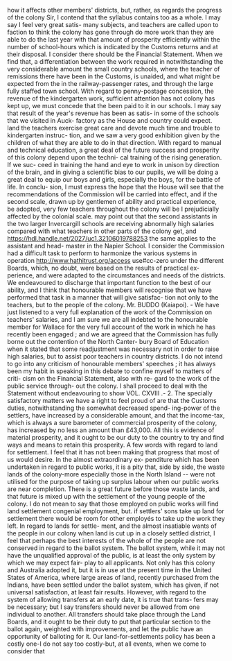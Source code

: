 how it affects other members' districts, but, rather, as regards the progress of the colony Sir, I contend that the syllabus contains too as a whole. I may say I feel very great satis- many subjects, and teachers are called upon to faction to think the colony has gone through do more work than they are able to do the last year with that amount of prosperity efficiently within the number of school-hours which is indicated by the Customs returns and at their disposal. I consider there should be the Financial Statement. When we find that, a differentiation between the work required in notwithstanding the very considerable amount the small country schools, where the teacher of remissions there have been in the Customs, is unaided, and what might be expected from the in the railway-passenger rates, and through the large fully staffed town school. With regard to penny-postage concession, the revenue of the kindergarten work, sufficient attention has not colony has kept up, we must concede that the been paid to it in our schools. I may say that result of the year's revenue has been as satis- in some of the schools that we visited in Auck- factory as the House and country could expect. land the teachers exercise great care and devote much time and trouble to kindergarten instruc- tion, and we saw a very good exhibition given by the children of what they are able to do in that direction. With regard to manual and technical education, a great deal of the future success and prosperity of this colony depend upon the techni- cal training of the rising generation. If we suc- ceed in training the hand and eye to work in unison by direction of the brain, and in giving a scientific bias to our pupils, we will be doing a great deal to equip our boys and girls, especially the boys, for the battle of life. In conclu- sion, I must express the hope that the House will see that the recommendations of the Commission will be carried into effect, and if the second scale, drawn up by gentlemen of ability and practical experience, be adopted, very few teachers throughout the colony will be I prejudicially affected by the colonial scale. may point out that the second assistants in the two larger Invercargill schools are receiving abnormally high salaries compared with what teachers in other parts of the colony get, and https://hdl.handle.net/2027/uc1.32106019788253 the same applies to the assistant and head- master in the Napier School. I consider the Commission had a difficult task to perform to harmonize the various systems in operation http://www.hathitrust.org/access use#cc-zero under the different Boards, which, no doubt, were based on the results of practical ex- perience, and were adapted to the circumstances and needs of the districts. We endeavoured to discharge that important function to the best of our ability, and I think that honourable members will recognise that we have performed that task in a manner that will give satisfac- tion not only to the teachers, but to the people of the colony. Mr. BUDDO (Kaiapoi). - We have just listened to a very full explanation of the work of the Commission on teachers' salaries, and I am sure we are all indebted to the honourable member for Wallace for the very full account of the work in which he has recently been engaged ; and we are agreed that the Commission has fully borne out the contention of the North Canter- bury Board of Education when it stated that some readjustment was necessary not in order to raise high salaries, but to assist poor teachers in country districts. I do not intend to go into any criticism of honourable members' speeches ; it has always been my habit in speaking in this debate to confine myself to matters of criti- cism on the Financial Statement, also with re- gard to the work of the public service through- out the colony. I shall proceed to deal with the Statement without endeavouring to show VOL. CXVIII .- 2. The specially satisfactory matters we have a right to feel proud of are that the Customs duties, notwithstanding the somewhat decreased spend- ing-power of the settlers, have increased by a considerable amount, and that the income-tax, which is always a sure barometer of commercial prosperity of the colony, has increased by no less an amount than £43,000. All this is evidence of material prosperity, and it ought to be our duty to the country to try and find ways and means to retain this prosperity. A few words with regard to land for settlement. I feel that it has not been making that progress that most of us would desire. In the almost extraordinary ex- penditure which has been undertaken in regard to public works, it is a pity that, side by side, the waste lands of the colony-more especially those in the North Island -- were not utilised for the purpose of taking up surplus labour when our public works are near completion. There is a great future before those waste lands, and that future is mixed up with the settlement of the young people of the colony. I do not mean to say that those employed on public works will find land settlement congenial employment, but. if settlers' sons take up land for settlement there would be room for other employés to take up the work they left. In regard to lands for settle- ment, and the almost insatiable wants of the people in our colony when land is cut up in a closely settled district, I feel that perhaps the best interests of the whole of the people are not conserved in regard to the ballot system. The ballot system, while it may not have the unqualified approval of the public, is at least the only system by which we may expect fair- play to all applicants. Not only has this colony and Australia adopted it, but it is in use at the present time in the United States of America, where large areas of land, recently purchased from the Indians, have been settled under the ballot system, which has given, if not universal satisfaction, at least fair results. However, with regard to the system of allowing transfers at an early date, it is true that trans- fers may be necessary; but I say transfers should never be allowed from one individual to another. All transfers should take place through the Land Boards, and it ought to be their duty to put that particular section to the ballot again, weighted with improvements, and let the public have an opportunity of balloting for it. Our land-for-settlements policy has been a costly one-I do not say too costly-but, at all events, when we come to consider that 